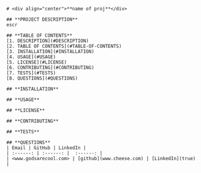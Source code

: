 
    # <div align="center">**name of proj**</div>  
      
    ## **PROJECT DESCRIPTION**  
    escr  
      
    ## **TABLE OF CONTENTS**  
    [1. DESCRIPTION](#DESCRIPTION)  
    [2. TABLE OF CONTENTS](#TABLE-OF-CONTENTS)  
    [3. INSTALLATION](#INSTALLATION)  
    [4. USAGE](#USAGE)  
    [5. LICENSE](#LICENSE)  
    [6. CONTRIBUTING](#CONTRIBUTING)  
    [7. TESTS](#TESTS)  
    [8. QUESTIONS](#QUESTIONS)  
        
    ## **INSTALLATION**  
      
    ## **USAGE**  
      
    ## **LICENSE**  
      
    ## **CONTRIBUTING**  
      
    ## **TESTS**  
      
    ## **QUESTIONS**  
    | Email | GitHub | LinkedIn |
    | :------: | :------: |  :------: |
    | <www.godsarecool.com> | [github](www.cheese.com) | [LinkedIn](true) |  
    